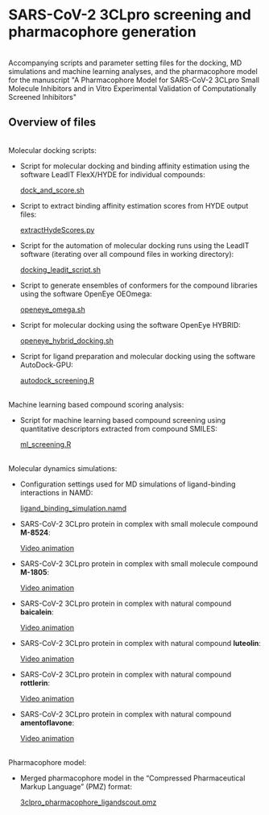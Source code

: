 # SARS-CoV-2 3CLpro screening and pharmacophore generation

<br>
Accompanying scripts and parameter setting files for the docking, MD simulations and machine learning analyses, and the pharmacophore model for the manuscript "A Pharmacophore Model for SARS-CoV-2 3CLpro Small Molecule Inhibitors and in Vitro Experimental Validation of Computationally Screened Inhibitors"
<br>

## Overview of files

<br>
Molecular docking scripts:

- Script for molecular docking and binding affinity estimation using the software LeadIT FlexX/HYDE for individual compounds:

  [dock_and_score.sh](dock_and_score.sh)

- Script to extract binding affinity estimation scores from HYDE output files:

  [extractHydeScores.py](extractHydeScores.py)

- Script for the automation of molecular docking runs using the LeadIT software (iterating over all compound files in working directory):

  [docking_leadit_script.sh](docking_leadit_script.sh)
  
- Script to generate ensembles of conformers for the compound libraries using the software OpenEye OEOmega:

  [openeye_omega.sh](openeye_omega.sh) 

- Script for molecular docking using the software OpenEye HYBRID:

  [openeye_hybrid_docking.sh](openeye_hybrid_docking.sh)
  
- Script for ligand preparation and molecular docking using the software AutoDock-GPU:

  [autodock_screening.R](autodock_screening.R)


<br>
Machine learning based compound scoring analysis:

- Script for machine learning based compound screening using quantitative descriptors extracted from compound SMILES:

  [ml_screening.R](ml_screening.R)

<br>  
Molecular dynamics simulations:

- Configuration settings used for MD simulations of ligand-binding interactions in NAMD:

  [ligand_binding_simulation.namd](ligand_binding_simulation.namd)
  
- SARS-CoV-2 3CLpro protein in complex with small molecule compound <b>M-8524</b>:

  [Video animation](https://youtu.be/_Pzde7GRawM)
  
- SARS-CoV-2 3CLpro protein in complex with small molecule compound <b>M-1805</b>:

  [Video animation](https://youtu.be/Jj5nmU-U6IU)

- SARS-CoV-2 3CLpro protein in complex with natural compound <b>baicalein</b>:

  [Video animation](https://youtu.be/SiPqjSoYu6k)

- SARS-CoV-2 3CLpro protein in complex with natural compound <b>luteolin</b>:

  [Video animation](https://youtu.be/RrpM8l70euc)
- SARS-CoV-2 3CLpro protein in complex with natural compound <b>rottlerin</b>:

  [Video animation](https://youtu.be/aoVfy5d7388)
  
- SARS-CoV-2 3CLpro protein in complex with natural compound <b>amentoflavone</b>:

  [Video animation](https://youtu.be/5iWZRTRgG0Y)  

<br>
Pharmacophore model:

- Merged pharmacophore model in the “Compressed Pharmaceutical Markup Language” (PMZ) format:

  [3clpro_pharmacophore_ligandscout.pmz](3clpro_pharmacophore_ligandscout.pmz)







